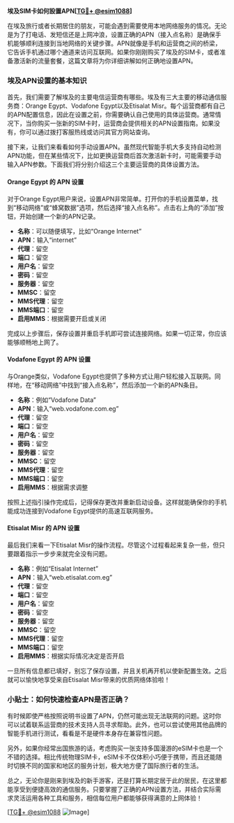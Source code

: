 **埃及SIM卡如何設置APN[[TG💪+ @esim1088](https://t.me/s/esim1088)]**

在埃及旅行或者长期居住的朋友，可能会遇到需要使用本地网络服务的情况。无论是为了打电话、发短信还是上网冲浪，设置正确的APN（接入点名称）是确保手机能够顺利连接到当地网络的关键步骤。APN就像是手机和运营商之间的桥梁，它告诉手机通过哪个通道来访问互联网。如果你刚刚购买了埃及的SIM卡，或者准备激活新的流量套餐，这篇文章将为你详细讲解如何正确地设置APN。

### 埃及APN设置的基本知识

首先，我们需要了解埃及的主要电信运营商有哪些。埃及有三大主要的移动通信服务商：Orange Egypt、Vodafone Egypt以及Etisalat Misr。每个运营商都有自己的APN配置信息，因此在设置之前，你需要确认自己使用的具体运营商。通常情况下，当你购买一张新的SIM卡时，运营商会提供相关的APN设置指南。如果没有，你可以通过拨打客服热线或访问其官方网站查询。

接下来，让我们来看看如何手动设置APN。虽然现代智能手机大多支持自动检测APN功能，但在某些情况下，比如更换运营商后首次激活新卡时，可能需要手动输入APN参数。下面我们将分别介绍这三个主要运营商的具体设置方法。

#### Orange Egypt 的 APN 设置

对于Orange Egypt用户来说，设置APN非常简单。打开你的手机设置菜单，找到“移动网络”或“蜂窝数据”选项，然后选择“接入点名称”。点击右上角的“添加”按钮，开始创建一个新的APN记录。

- **名称**：可以随便填写，比如“Orange Internet”
- **APN**：输入“internet”
- **代理**：留空
- **端口**：留空
- **用户名**：留空
- **密码**：留空
- **服务器**：留空
- **MMSC**：留空
- **MMS代理**：留空
- **MMS端口**：留空
- **启用MMS**：根据需要开启或关闭

完成以上步骤后，保存设置并重启手机即可尝试连接网络。如果一切正常，你应该能够顺畅地上网了。

#### Vodafone Egypt 的 APN 设置

与Orange类似，Vodafone Egypt也提供了多种方式让用户轻松接入互联网。同样地，在“移动网络”中找到“接入点名称”，然后添加一个新的APN条目。

- **名称**：例如“Vodafone Data”
- **APN**：输入“web.vodafone.com.eg”
- **代理**：留空
- **端口**：留空
- **用户名**：留空
- **密码**：留空
- **服务器**：留空
- **MMSC**：留空
- **MMS代理**：留空
- **MMS端口**：留空
- **启用MMS**：根据需求调整

按照上述指引操作完成后，记得保存更改并重新启动设备。这样就能确保你的手机能成功连接到Vodafone Egypt提供的高速互联网服务。

#### Etisalat Misr 的 APN 设置

最后我们来看一下Etisalat Misr的操作流程。尽管这个过程看起来复杂一些，但只要跟着指示一步步来就完全没有问题。

- **名称**：例如“Etisalat Internet”
- **APN**：输入“web.etisalat.com.eg”
- **代理**：留空
- **端口**：留空
- **用户名**：留空
- **密码**：留空
- **服务器**：留空
- **MMSC**：留空
- **MMS代理**：留空
- **MMS端口**：留空
- **启用MMS**：根据实际情况决定是否开启

一旦所有信息都已填好，别忘了保存设置，并且关机再开机以使新配置生效。之后就可以愉快地享受来自Etisalat Misr带来的优质网络体验啦！

### 小贴士：如何快速检查APN是否正确？

有时候即使严格按照说明书设置了APN，仍然可能出现无法联网的问题。这时你可以试着联系运营商的技术支持人员寻求帮助。此外，也可以尝试使用其他品牌的智能手机进行测试，看看是不是硬件本身存在兼容性问题。

另外，如果你经常出国旅游的话，考虑购买一张支持多国漫游的eSIM卡也是一个不错的选择。相比传统物理SIM卡，eSIM卡不仅体积小巧便于携带，而且还能随时切换不同的国家和地区的服务计划，极大地方便了国际旅行者的生活。

总之，无论你是刚来到埃及的新手游客，还是打算长期定居于此的居民，在这里都能享受到便捷高效的通信服务。只要掌握了正确的APN设置方法，并结合实际需求灵活运用各种工具和服务，相信每位用户都能够获得满意的上网体验！

[[TG💪+ @esim1088](https://t.me/s/esim1088) ![Image](https://i.postimg.cc/4NQfJmqS/Snipaste-2025-05-13-00-14-12.png)]